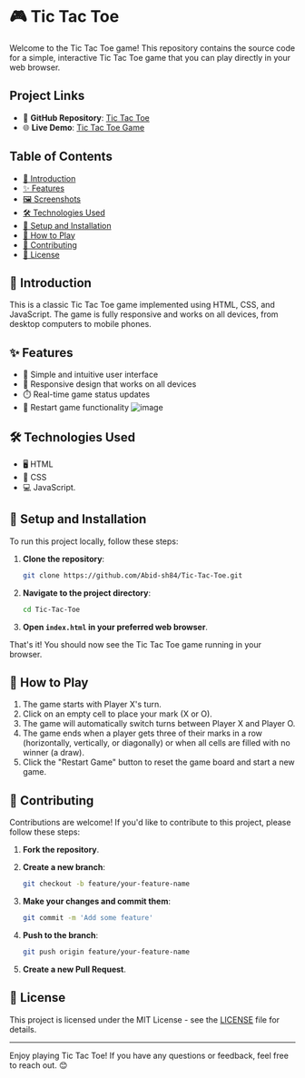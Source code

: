 # 🎮 Tic Tac Toe

Welcome to the Tic Tac Toe game! This repository contains the source code for a simple, interactive Tic Tac Toe game that you can play directly in your web browser.

## Project Links

- 📂 **GitHub Repository**: [Tic Tac Toe](https://github.com/Abid-sh84/Tic-Tac-Toe)
- 🌐 **Live Demo**: [Tic Tac Toe Game](https://exzero.netlify.app/)

## Table of Contents

- [📖 Introduction](#introduction)
- [✨ Features](#features)
- [🖼️ Screenshots](#screenshots)
- [🛠️ Technologies Used](#technologies-used)
- [🚀 Setup and Installation](#setup-and-installation)
- [🎲 How to Play](#how-to-play)
- [🤝 Contributing](#contributing)
- [📜 License](#license)

## 📖 Introduction

This is a classic Tic Tac Toe game implemented using HTML, CSS, and JavaScript. The game is fully responsive and works on all devices, from desktop computers to mobile phones.

## ✨ Features

- 🎨 Simple and intuitive user interface
- 📱 Responsive design that works on all devices
- ⏱️ Real-time game status updates
- 🔄 Restart game functionality
  ![image](https://github.com/Abid-sh84/Tic-Tac-Toe/assets/147331189/37c74a86-319b-4f3f-aaf9-7984266927fa)


## 🛠️ Technologies Used

- 🖥️ HTML
- 🎨 CSS
- 💻 JavaScript.

## 🚀 Setup and Installation

To run this project locally, follow these steps:

1. **Clone the repository**:
   ```bash
   git clone https://github.com/Abid-sh84/Tic-Tac-Toe.git
   ```

2. **Navigate to the project directory**:
   ```bash
   cd Tic-Tac-Toe
   ```

3. **Open `index.html` in your preferred web browser**.

That's it! You should now see the Tic Tac Toe game running in your browser.

## 🎲 How to Play

1. The game starts with Player X's turn.
2. Click on an empty cell to place your mark (X or O).
3. The game will automatically switch turns between Player X and Player O.
4. The game ends when a player gets three of their marks in a row (horizontally, vertically, or diagonally) or when all cells are filled with no winner (a draw).
5. Click the "Restart Game" button to reset the game board and start a new game.

## 🤝 Contributing

Contributions are welcome! If you'd like to contribute to this project, please follow these steps:

1. **Fork the repository**.
2. **Create a new branch**:
   ```bash
   git checkout -b feature/your-feature-name
   ```

3. **Make your changes and commit them**:
   ```bash
   git commit -m 'Add some feature'
   ```

4. **Push to the branch**:
   ```bash
   git push origin feature/your-feature-name
   ```

5. **Create a new Pull Request**.

## 📜 License

This project is licensed under the MIT License - see the [LICENSE](LICENSE) file for details.

---

Enjoy playing Tic Tac Toe! If you have any questions or feedback, feel free to reach out. 😊



